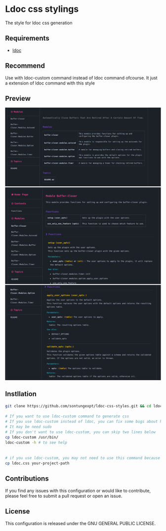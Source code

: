 # Ldoc css stylings

The style for ldoc css generation

## Requirements

- [ldoc](https://github.com/lunarmodules/ldoc)

## Recommend

Use with ldoc-custom command instead of ldoc command ofcourse. It just a extension of ldoc command with this style

## Preview

![preview1](./docs/readme/preview1.png)
![preview2](./docs/readme/preview2.png)
![preview3](./docs/readme/preview3.png)

## Instllation

```bash
git clone https://github.com/sontungexpt/ldoc-css-styles.git && cd ldoc-css-styles

# If you want to use ldoc-custom command to generate css
# If you use ldoc-custom instead of ldoc, you can fix some bugs about html generation of ldoc
# It may be need sudo
# If you don't want to use ldoc-custom, you can skip two lines below
cp ldoc-custom /usr/bin/
ldoc-custom -h # to see help


# if you use ldoc-custom, you may not need to use this command because ldoc-custom will do it for you
cp ldoc.css your-project-path
```

## Contributions

If you find any issues with this configuration or would like to contribute, please feel free to submit a pull request or open an issue.

## License

This configuration is released under the GNU GENERAL PUBLIC LICENSE.
